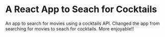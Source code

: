 # A React App to Seach for Cocktails
An app to search for movies using a cocktails API.
Changed the app from searching for movies to seach for cocktails. More enjoyable!! 
